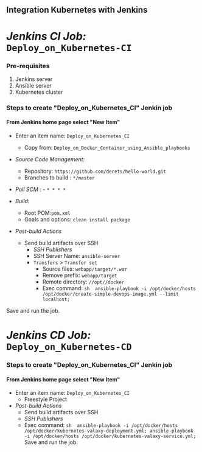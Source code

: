 ## Integration Kubernetes with Jenkins

# _Jenkins CI Job:_ `Deploy_on_Kubernetes-CI`

### Pre-requisites

1. Jenkins server
1. Ansible server
1. Kubernetes cluster

### Steps to create "Deploy_on_Kubernetes_CI" Jenkin job

#### From Jenkins home page select "New Item"

- Enter an item name: `Deploy_on_Kubernetes_CI`
  - Copy from: `Deploy_on_Docker_Container_using_Ansible_playbooks`
- _Source Code Management:_
  - Repository: `https://github.com/derets/hello-world.git`
  - Branches to build : `*/master`
- _Poll SCM_ : - `* * * *`

- _Build:_

  - Root POM:`pom.xml`
  - Goals and options: `clean install package`

- _Post-build Actions_
  - Send build artifacts over SSH
    - _SSH Publishers_
    - SSH Server Name: `ansible-server`
    - `Transfers` > `Transfer set`
      - Source files: `webapp/target/*.war`
      - Remove prefix: `webapp/target`
      - Remote directory: `//opt//docker`
      - Exec command:
        `sh 
    ansible-playbook -i /opt/docker/hosts /opt/docker/create-simple-devops-image.yml --limit localhost;
    `

Save and run the job.

# _Jenkins CD Job:_ `Deploy_on_Kubernetes-CD`

### Steps to create "Deploy_on_Kubernetes_CI" Jenkin job

#### From Jenkins home page select "New Item"

- Enter an item name: `Deploy_on_Kubernetes_CI`
  - Freestyle Project
- _Post-build Actions_  
   - Send build artifacts over SSH  
   - _SSH Publishers_  
   - Exec command:
  `sh 
                ansible-playbook -i /opt/docker/hosts /opt/docker/kubernetes-valaxy-deployment.yml;
                ansible-playbook -i /opt/docker/hosts /opt/docker/kubernetes-valaxy-service.yml;
                `
  Save and run the job.
